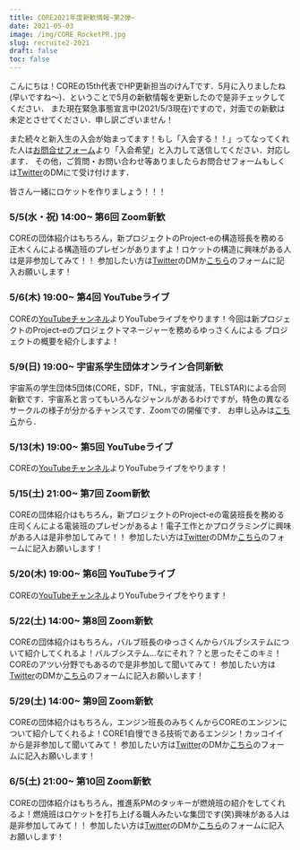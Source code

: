 ```yaml
---
title: CORE2021年度新歓情報~第2弾~
date: 2021-05-03
image: /img/CORE_RocketPR.jpg
slug: recruite2-2021
draft: false
toc: false
---
```


こんにちは！COREの15th代表でHP更新担当のけんTです．5月に入りましたね(早いですね～)．ということで5月の新歓情報を更新したので是非チェックしてください．
また現在緊急事態宣言中(2021/5/3現在)ですので，対面での新歓は未定とさせてください．申し訳ございません！

また続々と新入生の入会が始まってます！もし「入会する！！」ってなってくれた人は[お問合せフォーム](https://corerocket.net/contact/)より「入会希望」と入力して送信してください．対応します．
その他，ご質問・お問い合わせ等ありましたらお問合せフォームもしくは[Twitter](https://twitter.com/CORE_rocketPR)のDMにて受け付けます．

皆さん一緒にロケットを作りましょう！！！

### 5/5(水・祝) 14:00~ 第6回 Zoom新歓
COREの団体紹介はもちろん，新プロジェクトのProject-eの構造班長を務める正木くんによる構造班のプレゼンがありますよ！ロケットの構造に興味がある人は是非参加してみて！！
参加したい方は[Twitter](https://twitter.com/CORE_rocketPR)のDMか[こちら](https://docs.google.com/forms/d/e/1FAIpQLScBK1ex9FqiRzzMOYaDfWUzCJx21ZocsMR5VKKNjGbtOQntwQ/viewform)のフォームに記入お願いします！

### 5/6(木) 19:00~ 第4回 YouTubeライブ
COREの[YouTubeチャンネル](https://www.youtube.com/channel/UCJkhHi2YnpNjz2jhEa4nUgQ)よりYouTubeライブをやります！今回は新プロジェクトのProject-eのプロジェクトマネージャーを務めるゆっさくんによる
プロジェクトの概要を紹介しますよ！

### 5/9(日) 19:00~ 宇宙系学生団体オンライン合同新歓
宇宙系の学生団体5団体(CORE，SDF，TNL，宇宙就活，TELSTAR)による合同新歓です．宇宙系と言ってもいろんなジャンルがあるわけですが，特色の異なるサークルの様子が分かるチャンスです．Zoomでの開催です．
お申し込みは[こちら](https://forms.gle/UhMruLTEvPRS5TDr7)から．

### 5/13(木) 19:00~ 第5回 YouTubeライブ
COREの[YouTubeチャンネル](https://www.youtube.com/channel/UCJkhHi2YnpNjz2jhEa4nUgQ)よりYouTubeライブをやります！

### 5/15(土) 21:00~ 第7回 Zoom新歓
COREの団体紹介はもちろん，新プロジェクトのProject-eの電装班長を務める庄司くんによる電装班のプレゼンがあるよ！電子工作とかプログラミングに興味がある人は是非参加してみて！！
参加したい方は[Twitter](https://twitter.com/CORE_rocketPR)のDMか[こちら](https://docs.google.com/forms/d/e/1FAIpQLScBK1ex9FqiRzzMOYaDfWUzCJx21ZocsMR5VKKNjGbtOQntwQ/viewform)のフォームに記入お願いします！

### 5/20(木) 19:00~ 第6回 YouTubeライブ
COREの[YouTubeチャンネル](https://www.youtube.com/channel/UCJkhHi2YnpNjz2jhEa4nUgQ)よりYouTubeライブをやります！

### 5/22(土) 14:00~ 第8回 Zoom新歓
COREの団体紹介はもちろん，バルブ班長のゆっさくんからバルブシステムについて紹介してくれるよ！バルブシステム…なにそれ？？と思ったそこのキミ！COREのアツい分野でもあるので是非参加して聞いてみて！
参加したい方は[Twitter](https://twitter.com/CORE_rocketPR)のDMか[こちら](https://docs.google.com/forms/d/e/1FAIpQLScBK1ex9FqiRzzMOYaDfWUzCJx21ZocsMR5VKKNjGbtOQntwQ/viewform)のフォームに記入お願いします！

### 5/29(土) 14:00~ 第9回 Zoom新歓
COREの団体紹介はもちろん，エンジン班長のみちくんからCOREのエンジンについて紹介してくれるよ！CORE1自慢できる技術であるエンジン！カッコイイから是非参加して聞いてみて！
参加したい方は[Twitter](https://twitter.com/CORE_rocketPR)のDMか[こちら](https://docs.google.com/forms/d/e/1FAIpQLScBK1ex9FqiRzzMOYaDfWUzCJx21ZocsMR5VKKNjGbtOQntwQ/viewform)のフォームに記入お願いします！

### 6/5(土) 21:00~ 第10回 Zoom新歓
COREの団体紹介はもちろん，推進系PMのタッキーが燃焼班の紹介をしてくれるよ！燃焼班はロケットを打ち上げる職人みたいな集団です(笑)興味がある人は是非参加してみて！！
参加したい方は[Twitter](https://twitter.com/CORE_rocketPR)のDMか[こちら](https://docs.google.com/forms/d/e/1FAIpQLScBK1ex9FqiRzzMOYaDfWUzCJx21ZocsMR5VKKNjGbtOQntwQ/viewform)のフォームに記入お願いします！

